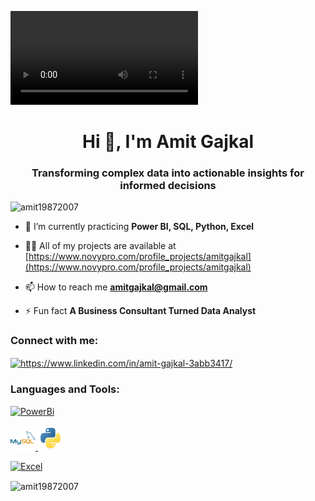 ![logo](https://github.com/amit19872007/amit19872007/blob/main/Power%20BI%20Analyst.mp4)
<h1 align="center">Hi 👋, I'm Amit Gajkal</h1>
<h3 align="center">Transforming complex data into actionable insights for informed decisions</h3>

<p align="left"> <img src="https://komarev.com/ghpvc/?username=amit19872007&label=Profile%20views&color=0e75b6&style=flat" alt="amit19872007" /> </p>

- 🌱 I’m currently practicing **Power BI, SQL, Python, Excel**

- 👨‍💻 All of my projects are available at [https://www.novypro.com/profile_projects/amitgajkal](https://www.novypro.com/profile_projects/amitgajkal)

- 📫 How to reach me **amitgajkal@gmail.com**

- ⚡ Fun fact **A Business Consultant Turned Data Analyst**

<h3 align="left">Connect with me:</h3>
<p align="left">
<a href="https://linkedin.com/in/https://www.linkedin.com/in/amit-gajkal-3abb3417/" target="blank"><img align="center" src="https://raw.githubusercontent.com/rahuldkjain/github-profile-readme-generator/master/src/images/icons/Social/linked-in-alt.svg" alt="https://www.linkedin.com/in/amit-gajkal-3abb3417/" height="30" width="40" /></a>
</p>

<h3 align="left">Languages and Tools:</h3>
<p align="left"> <a href="https://powerbi.microsoft.com/en-au/" target="_blank" rel="noreferrer"> <img src="https://logos-world.net/wp-content/uploads/2022/02/Microsoft-Power-BI-Symbol.png" alt="PowerBi" width="40" height="40"/> </a>
<p align="left"> <a href="https://www.mysql.com/" target="_blank" rel="noreferrer"> <img src="https://raw.githubusercontent.com/devicons/devicon/master/icons/mysql/mysql-original-wordmark.svg" alt="mysql" width="40" height="40"/> </a> <a href="https://www.python.org" target="_blank" rel="noreferrer"> <img src="https://raw.githubusercontent.com/devicons/devicon/master/icons/python/python-original.svg" alt="python" width="40" height="40"/> </a> </p> <a href="https://www.microsoft.com/en-in/microsoft-365/excel" target="_blank" rel="noreferrer"> <img src="https://cdn1.iconfinder.com/data/icons/famous-brand-apps/100/_-04-512.png" alt="Excel" width="40" height="40"/> </a>

<p><img align="center" src="https://github-readme-stats.vercel.app/api/top-langs?username=amit19872007&show_icons=true&locale=en&layout=compact" alt="amit19872007" /></p>
